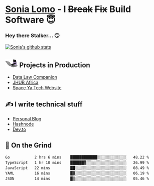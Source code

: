 # [Sonia Lomo](https://sonylomo.github.io/) - I ~~Break~~ ~~Fix~~ Build Software 😇
### Hey there Stalker... 😏 

<a href="https://github.com/sonylomo/github-readme-stats">
  <img align="center" src="https://media.giphy.com/media/lU05nFSW6Y2A/giphy.gif" alt="Sonia's github stats" />
</a>

## <img src="assets/devcat.gif" width="40"> Projects in Production
- [Data Law Companion](https://datalawcompanion.org/)
- [JHUB Africa](https://jhubafrica.com/)
- [Space Ya Tech Website](https://www.spaceyatech.com/)

## ✍️ I write technical stuff
- [Personal Blog](https://sonylomo-github-io.vercel.app/blog)
- [Hashnode](https://sonylomo.hashnode.dev/)
- [Dev.to](https://dev.to/sonylomo)

## 🤡 On the Grind
<!--START_SECTION:waka-->

```txt
Go           2 hrs 6 mins    ████████████░░░░░░░░░░░░░   48.22 %
TypeScript   1 hr 10 mins    ██████▓░░░░░░░░░░░░░░░░░░   26.99 %
JavaScript   22 mins         ██░░░░░░░░░░░░░░░░░░░░░░░   08.49 %
YAML         16 mins         █▓░░░░░░░░░░░░░░░░░░░░░░░   06.19 %
JSON         14 mins         █▒░░░░░░░░░░░░░░░░░░░░░░░   05.46 %
```

<!--END_SECTION:waka-->
